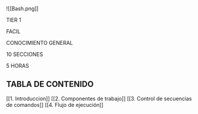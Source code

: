 ![[Bash.png]]

<div class="header"><p class="tag">TIER 1</p><p class="tag">FACIL</p><p class="tag">CONOCIMIENTO GENERAL</p><p class="tag">10 SECCIONES</p><p class="tag">5 HORAS</p></div>

## TABLA DE CONTENIDO
[[1. Introduccion]]
[[2. Componentes de trabajo]]
[[3. Control de secuencias de comandos]]
[[4. Flujo de ejecución]]
